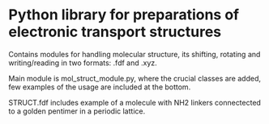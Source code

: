 # Python library for preparations of electronic transport structures 

Contains modules for handling molecular structure, 
its shifting, rotating and writing/reading in two formats: .fdf and .xyz.

Main module is mol_struct_module.py, where the crucial classes are added, few examples of the usage are included at the bottom.

STRUCT.fdf includes example of a molecule with NH2 linkers
connectected to a golden pentimer in a periodic lattice. 